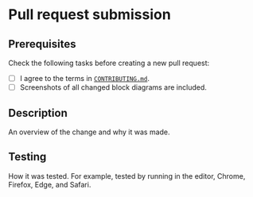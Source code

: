 # Pull request submission

## Prerequisites

Check the following tasks before creating a new pull request:

- [ ] I agree to the terms in [`CONTRIBUTING.md`](https://github.com/rajsite/webvi-experiments).
- [ ] Screenshots of all changed block diagrams are included.

## Description

An overview of the change and why it was made.

## Testing

How it was tested. For example, tested by running in the editor, Chrome, Firefox, Edge, and Safari.
